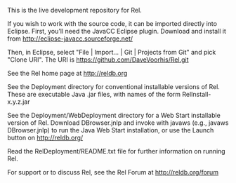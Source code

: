 This is the live development repository for Rel.

If you wish to work with the source code, it can be imported directly
into Eclipse.  First, you'll need the JavaCC Eclipse plugin.  Download
and install it from http://eclipse-javacc.sourceforge.net/

Then, in Eclipse, select "File | Import... | Git | Projects from Git"
and pick "Clone URI".  The URI is
https://github.com/DaveVoorhis/Rel.git

See the Rel home page at http://reldb.org

See the Deployment directory for conventional installable versions
of Rel.  These are executable Java .jar files, with names of the form
RelInstall-x.y.z.jar

See the Deployment/WebDeployment directory for a Web Start
installable version of Rel.  Download DBrowser.jnlp and invoke with
javaws (e.g., javaws DBrowser.jnlp) to run the Java Web Start
installation, or use the Launch button on http://reldb.org/

Read the RelDeployment/README.txt file for further information on
running Rel.

For support or to discuss Rel, see the Rel Forum at
http://reldb.org/forum
